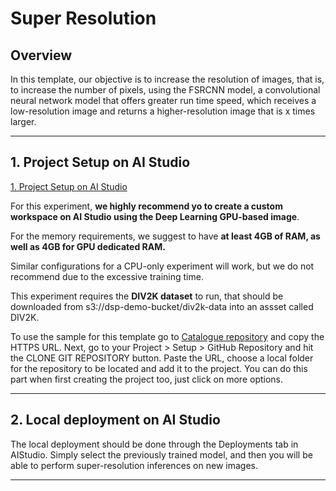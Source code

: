 # Super Resolution
<!-- ![alt](../../../images/BERT_QA_image.png) -->
<!-- colocar uma imagem aqui -->

 ## Overview

In this template, our objective is to increase the resolution of images, that is, to increase the number of pixels, using the FSRCNN model, a convolutional neural network model that offers greater run time speed, which receives a low-resolution image and returns a higher-resolution image that is x times larger.

 ---

 ## 1. Project Setup on AI Studio
 
 [1. Project Setup on AI Studio](#1-project-setup-on-ai-studio)

 For this experiment, **we highly recommend yo to create a custom workspace on AI Studio using the Deep Learning GPU-based image**. 
 
 For the memory requirements, we suggest to have **at least 4GB of RAM, as well as 4GB for GPU dedicated RAM.**

 Similar configurations for a CPU-only experiment will work, but we do not recommend due to the excessive training time.

 This experiment requires the **DIV2K dataset** to run, that should be downloaded from s3://dsp-demo-bucket/div2k-data into an assset called DIV2K.

 To use the sample for this template go to [Catalogue repository](https://github.com/HPInc/aistudio-samples) and copy the HTTPS URL. Next, go to your Project > Setup > GitHub Repository and hit the CLONE GIT REPOSITORY button. Paste the URL, choose a local folder for the repository to be located and add it to the project. You can do this part when first creating the project too, just click on more options.

---

 ## 2. Local deployment on AI Studio

The local deployment should be done through the Deployments tab in AIStudio. Simply select the previously trained model, and then you will be able to perform super-resolution inferences on new images.

 ---